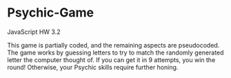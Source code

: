 # Psychic-Game
JavaScript HW 3.2

This game is partially coded, and the remaining aspects are pseudocoded. The game works by guessing letters to try to match the randomly generated letter the computer thought of. If you can get it in 9 attempts, you win the round! Otherwise, your Psychic skills require further honing.
